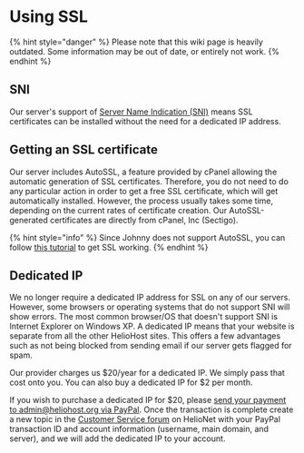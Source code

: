# Using SSL

{% hint style="danger" %}
Please note that this wiki page is heavily outdated. Some information may be out of date, or entirely not work.
{% endhint %}

## SNI

Our server's support of [Server Name Indication (SNI)](https://en.wikipedia.org/wiki/Server\_Name\_Indication) means SSL certificates can be installed without the need for a dedicated IP address.

## Getting an SSL certificate

Our server includes AutoSSL, a feature provided by cPanel allowing the automatic generation of SSL certificates. Therefore, you do not need to do any particular action in order to get a free SSL certificate, which will get automatically installed. However, the process usually takes some time, depending on the current rates of certificate creation. Our AutoSSL-generated certificates are directly from cPanel, Inc (Sectigo).

{% hint style="info" %}
Since Johnny does not support AutoSSL, you can follow [this tutorial](johnny-ssl.md) to get SSL working.
{% endhint %}

## Dedicated IP

We no longer require a dedicated IP address for SSL on any of our servers. However, some browsers or operating systems that do not support SNI will show errors. The most common browser/OS that doesn't support SNI is Internet Explorer on Windows XP. A dedicated IP means that your website is separate from all the other HelioHost sites. This offers a few advantages such as not being blocked from sending email if our server gets flagged for spam.

Our provider charges us $20/year for a dedicated IP. We simply pass that cost onto you. You can also buy a dedicated IP for $2 per month.

If you wish to purchase a dedicated IP for $20, please [send your payment to admin@heliohost.org via PayPal](https://www.paypal.me/HelioHost). Once the transaction is complete create a new topic in the [Customer Service forum](http://www.helionet.org/index/forum/45-customer-service/) on HelioNet with your PayPal transaction ID and account information (username, main domain, and server), and we will add the dedicated IP to your account.
